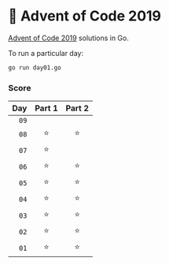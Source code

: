 # 🎄 Advent of Code 2019

[Advent of Code 2019](https://adventofcode.com/2019) solutions in Go.

To run a particular day:

```bash
go run day01.go
```

### Score

|  Day | Part 1 | Part 2 |
| ---: | :----: | :----: |
| `09` |        |        |
| `08` |   ⭐   |   ⭐   |
| `07` |   ⭐   |        |
| `06` |   ⭐   |   ⭐   |
| `05` |   ⭐   |   ⭐   |
| `04` |   ⭐   |   ⭐   |
| `03` |   ⭐   |   ⭐   |
| `02` |   ⭐   |   ⭐   |
| `01` |   ⭐   |   ⭐   |
